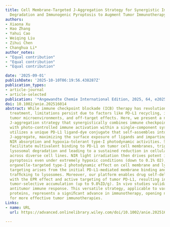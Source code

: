 ```yaml
---
title: Cell Membrane‐Targeted J‐Aggregation Strategy for Synergistic Immune Checkpoint
  Degradation and Immunogenic Pyroptosis to Augment Tumor Immunotherapy
authors:
- Xiaona Xu
- Hao Zhang
- Yahui Cao
- Weiqing Liu
- Zihui Chen
- Changhua Li*
author_notes:
- "Equal contribution"
- "Equal contribution"
- "Equal contribution"

date: '2025-09-01'
publishDate: '2025-10-10T06:19:56.438287Z'
publication_types:
- article-journal
- article-selected
publication: '*Angewandte Chemie International Edition, 2025, 64, e202516014*' 
doi: 10.1002/anie.202516014
abstract: While immune checkpoint blockade (ICB) therapy has revolutionized cancer
  treatment, limitations persist due to factors like PD-L1 recycling, immunosuppressive
  tumor microenvironments, and off-target effects. Here, we present a novel cell membrane-targeted
  J-aggregation strategy that synergistically combines immune checkpoint degradation
  with photo-controlled immune activation within a single-component system. Our platform
  utilizes a unique PD-L1 ligand-dye conjugate that self-assembles into highly-ordered
  J-aggregate, maximizing the surface exposure of ligands and imparting remarkable
  NIR absorption and hypoxia-tolerant type-I photodynamic activities. Surface ligands
  facilitate multivalent binding to PD-L1 on tumor cell membranes, triggering its
  lysosomal degradation and leading to a sustained reduction in cellular PD-L1 abundance
  across diverse cell lines. NIR light irradiation then drives potent immunogenic
  pyroptosis even under extremely hypoxic conditions (down to 0.1% O2), due to the
  organelle-targeted type-I photodynamic effect on cell membrane and lysosomes. This
  targeting arises from the initial PD-L1-mediated membrane binding and subsequent
  trafﬁcking to lysosomes. Moreover, our platform enables drug self-delivery, coupled
  with the EPR effect and active targeting of tumor PD-L1, resulting in excellent
  tumor-selective accumulation (up to 9.8%ID/g). In vivo studies validate a synergistic
  antitumor immune response. This versatile strategy, applicable to various membrane
  proteins, represents a signiﬁcant advance in immunotherapy, opening new avenues
  for more effective tumor immunotherapies.
Links:
- name: URL
  url: https://advanced.onlinelibrary.wiley.com/doi/10.1002/anie.202516014
  
---
```

